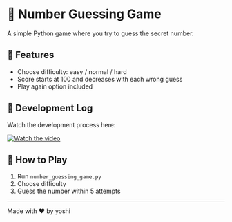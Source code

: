 # 🎯 Number Guessing Game

A simple Python game where you try to guess the secret number.

## 📌 Features

- Choose difficulty: easy / normal / hard
- Score starts at 100 and decreases with each wrong guess
- Play again option included

## 🎥 Development Log

Watch the development process here:

[![Watch the video](https://img.youtube.com/vi/1L7HJ0X7Cxg/0.jpg)](https://youtube.com/live/1L7HJ0X7Cxg)

## 🚀 How to Play

1. Run `number_guessing_game.py`
2. Choose difficulty
3. Guess the number within 5 attempts

---

Made with ❤️ by yoshi
